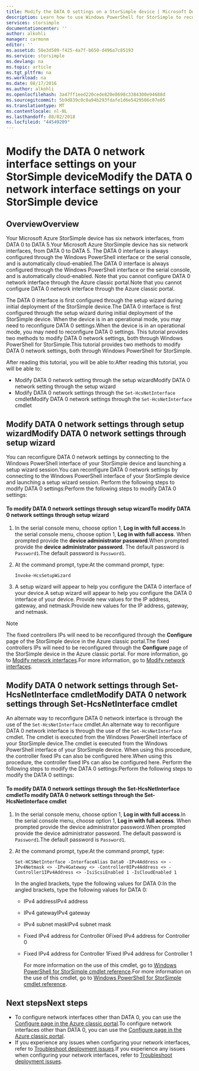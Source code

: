 ```yaml
---
title: Modify the DATA 0 settings on a StorSimple device | Microsoft Docs
description: Learn how to use Windows PowerShell for StorSimple to reconfigure the DATA 0 network interface on your StorSimple device.
services: storsimple
documentationcenter: ''
author: alkohli
manager: carmonm
editor: ''
ms.assetid: 58e3d509-f425-4a7f-b650-d496a7c85193
ms.service: storsimple
ms.devlang: na
ms.topic: article
ms.tgt_pltfrm: na
ms.workload: na
ms.date: 08/17/2016
ms.author: alkohli
ms.openlocfilehash: 3a47ff1eed220cede820e8698c3384300e94688d
ms.sourcegitcommit: 5b9d839c0c0a94b293fdafe1d6e5429506c07e05
ms.translationtype: MT
ms.contentlocale: nl-NL
ms.lasthandoff: 08/02/2018
ms.locfileid: "44549209"
---
```

# <a name="modify-the-data-0-network-interface-settings-on-your-storsimple-device"></a><span data-ttu-id="ef6c6-103">Modify the DATA 0 network interface settings on your StorSimple device</span><span class="sxs-lookup"><span data-stu-id="ef6c6-103">Modify the DATA 0 network interface settings on your StorSimple device</span></span>
## <a name="overview"></a><span data-ttu-id="ef6c6-104">Overview</span><span class="sxs-lookup"><span data-stu-id="ef6c6-104">Overview</span></span>
<span data-ttu-id="ef6c6-105">Your Microsoft Azure StorSimple device has six network interfaces, from DATA 0 to DATA 5.</span><span class="sxs-lookup"><span data-stu-id="ef6c6-105">Your Microsoft Azure StorSimple device has six network interfaces, from DATA 0 to DATA 5.</span></span> <span data-ttu-id="ef6c6-106">The DATA 0 interface is always configured through the Windows PowerShell interface or the serial console, and is automatically cloud-enabled.</span><span class="sxs-lookup"><span data-stu-id="ef6c6-106">The DATA 0 interface is always configured through the Windows PowerShell interface or the serial console, and is automatically cloud-enabled.</span></span> <span data-ttu-id="ef6c6-107">Note that you cannot configure DATA 0 network interface through the Azure classic portal.</span><span class="sxs-lookup"><span data-stu-id="ef6c6-107">Note that you cannot configure DATA 0 network interface through the Azure classic portal.</span></span> 

<span data-ttu-id="ef6c6-108">The DATA 0 interface is first configured through the setup wizard during initial deployment of the StorSimple device.</span><span class="sxs-lookup"><span data-stu-id="ef6c6-108">The DATA 0 interface is first configured through the setup wizard during initial deployment of the StorSimple device.</span></span> <span data-ttu-id="ef6c6-109">When the device is in an operational mode, you may need to reconfigure DATA 0 settings.</span><span class="sxs-lookup"><span data-stu-id="ef6c6-109">When the device is in an operational mode, you may need to reconfigure DATA 0 settings.</span></span> <span data-ttu-id="ef6c6-110">This tutorial provides two methods to modify DATA 0 network settings, both through Windows PowerShell for StorSimple.</span><span class="sxs-lookup"><span data-stu-id="ef6c6-110">This tutorial provides two methods to modify DATA 0 network settings, both through Windows PowerShell for StorSimple.</span></span>

<span data-ttu-id="ef6c6-111">After reading this tutorial, you will be able to:</span><span class="sxs-lookup"><span data-stu-id="ef6c6-111">After reading this tutorial, you will be able to:</span></span>

* <span data-ttu-id="ef6c6-112">Modify DATA 0 network setting through the setup wizard</span><span class="sxs-lookup"><span data-stu-id="ef6c6-112">Modify DATA 0 network setting through the setup wizard</span></span>
* <span data-ttu-id="ef6c6-113">Modify DATA 0 network settings through the `Set-HcsNetInterface` cmdlet</span><span class="sxs-lookup"><span data-stu-id="ef6c6-113">Modify DATA 0 network settings through the `Set-HcsNetInterface` cmdlet</span></span>

## <a name="modify-data-0-network-settings-through-setup-wizard"></a><span data-ttu-id="ef6c6-114">Modify DATA 0 network settings through setup wizard</span><span class="sxs-lookup"><span data-stu-id="ef6c6-114">Modify DATA 0 network settings through setup wizard</span></span>
<span data-ttu-id="ef6c6-115">You can reconfigure DATA 0 network settings by connecting to the Windows PowerShell interface of your StorSimple device and launching a setup wizard session.</span><span class="sxs-lookup"><span data-stu-id="ef6c6-115">You can reconfigure DATA 0 network settings by connecting to the Windows PowerShell interface of your StorSimple device and launching a setup wizard session.</span></span> <span data-ttu-id="ef6c6-116">Perform the following steps to modify DATA 0 settings:</span><span class="sxs-lookup"><span data-stu-id="ef6c6-116">Perform the following steps to modify DATA 0 settings:</span></span>

#### <a name="to-modify-data-0-network-settings-through-setup-wizard"></a><span data-ttu-id="ef6c6-117">To modify DATA 0 network settings through setup wizard</span><span class="sxs-lookup"><span data-stu-id="ef6c6-117">To modify DATA 0 network settings through setup wizard</span></span>
1. <span data-ttu-id="ef6c6-118">In the serial console menu, choose option 1, **Log in with full access**.</span><span class="sxs-lookup"><span data-stu-id="ef6c6-118">In the serial console menu, choose option 1, **Log in with full access**.</span></span> <span data-ttu-id="ef6c6-119">When prompted provide the **device administrator password**.</span><span class="sxs-lookup"><span data-stu-id="ef6c6-119">When prompted provide the **device administrator password**.</span></span> <span data-ttu-id="ef6c6-120">The default password is `Password1`.</span><span class="sxs-lookup"><span data-stu-id="ef6c6-120">The default password is `Password1`.</span></span>
2. <span data-ttu-id="ef6c6-121">At the command prompt, type:</span><span class="sxs-lookup"><span data-stu-id="ef6c6-121">At the command prompt, type:</span></span>
   
    `Invoke-HcsSetupWizard`
3. <span data-ttu-id="ef6c6-122">A setup wizard will appear to help you configure the DATA 0 interface of your device.</span><span class="sxs-lookup"><span data-stu-id="ef6c6-122">A setup wizard will appear to help you configure the DATA 0 interface of your device.</span></span> <span data-ttu-id="ef6c6-123">Provide new values for the IP address, gateway, and netmask.</span><span class="sxs-lookup"><span data-stu-id="ef6c6-123">Provide new values for the IP address, gateway, and netmask.</span></span>

> [!NOTE]
> <span data-ttu-id="ef6c6-124">The fixed controllers IPs will need to be reconfigured through the **Configure** page of the StorSimple device in the Azure classic portal.</span><span class="sxs-lookup"><span data-stu-id="ef6c6-124">The fixed controllers IPs will need to be reconfigured through the **Configure** page of the StorSimple device in the Azure classic portal.</span></span> <span data-ttu-id="ef6c6-125">For more information, go to [Modify network interfaces](storsimple-modify-device-config.md#modify-network-interfaces).</span><span class="sxs-lookup"><span data-stu-id="ef6c6-125">For more information, go to [Modify network interfaces](storsimple-modify-device-config.md#modify-network-interfaces).</span></span>
> 
> 

## <a name="modify-data-0-network-settings-through-set-hcsnetinterface-cmdlet"></a><span data-ttu-id="ef6c6-126">Modify DATA 0 network settings through Set-HcsNetInterface cmdlet</span><span class="sxs-lookup"><span data-stu-id="ef6c6-126">Modify DATA 0 network settings through Set-HcsNetInterface cmdlet</span></span>
<span data-ttu-id="ef6c6-127">An alternate way to reconfigure DATA 0 network interface is through the use of  the `Set-HcsNetInterface` cmdlet.</span><span class="sxs-lookup"><span data-stu-id="ef6c6-127">An alternate way to reconfigure DATA 0 network interface is through the use of  the `Set-HcsNetInterface` cmdlet.</span></span> <span data-ttu-id="ef6c6-128">The cmdlet is executed from the Windows PowerShell interface of your StorSimple device.</span><span class="sxs-lookup"><span data-stu-id="ef6c6-128">The cmdlet is executed from the Windows PowerShell interface of your StorSimple device.</span></span> <span data-ttu-id="ef6c6-129">When using this procedure, the controller fixed IPs can also be configured here.</span><span class="sxs-lookup"><span data-stu-id="ef6c6-129">When using this procedure, the controller fixed IPs can also be configured here.</span></span> <span data-ttu-id="ef6c6-130">Perform the following steps to modify the DATA 0 settings:</span><span class="sxs-lookup"><span data-stu-id="ef6c6-130">Perform the following steps to modify the DATA 0 settings:</span></span> 

#### <a name="to-modify-data-0-network-settings-through-the-set-hcsnetinterface-cmdlet"></a><span data-ttu-id="ef6c6-131">To modify DATA 0 network settings through the Set-HcsNetInterface cmdlet</span><span class="sxs-lookup"><span data-stu-id="ef6c6-131">To modify DATA 0 network settings through the Set-HcsNetInterface cmdlet</span></span>
1. <span data-ttu-id="ef6c6-132">In the serial console menu, choose option 1, **Log in with full access**.</span><span class="sxs-lookup"><span data-stu-id="ef6c6-132">In the serial console menu, choose option 1, **Log in with full access**.</span></span> <span data-ttu-id="ef6c6-133">When prompted provide the device administrator password.</span><span class="sxs-lookup"><span data-stu-id="ef6c6-133">When prompted provide the device administrator password.</span></span> <span data-ttu-id="ef6c6-134">The default password is `Password1`.</span><span class="sxs-lookup"><span data-stu-id="ef6c6-134">The default password is `Password1`.</span></span>
2. <span data-ttu-id="ef6c6-135">At the command prompt, type:</span><span class="sxs-lookup"><span data-stu-id="ef6c6-135">At the command prompt, type:</span></span>
   
    `Set-HCSNetInterface -InterfaceAlias Data0 -IPv4Address <> -IPv4Netmask <> -IPv4Gateway <> -Controller0IPv4Address <> -Controller1IPv4Address <> -IsiScsiEnabled 1 -IsCloudEnabled 1`
   
    <span data-ttu-id="ef6c6-136">In the angled brackets, type the following values for DATA 0:</span><span class="sxs-lookup"><span data-stu-id="ef6c6-136">In the angled brackets, type the following values for DATA 0:</span></span>
   
   * <span data-ttu-id="ef6c6-137">IPv4 address</span><span class="sxs-lookup"><span data-stu-id="ef6c6-137">IPv4 address</span></span>
   * <span data-ttu-id="ef6c6-138">IPv4 gateway</span><span class="sxs-lookup"><span data-stu-id="ef6c6-138">IPv4 gateway</span></span>
   * <span data-ttu-id="ef6c6-139">IPv4 subnet mask</span><span class="sxs-lookup"><span data-stu-id="ef6c6-139">IPv4 subnet mask</span></span>
   * <span data-ttu-id="ef6c6-140">Fixed IPv4 address for Controller 0</span><span class="sxs-lookup"><span data-stu-id="ef6c6-140">Fixed IPv4 address for Controller 0</span></span>
   * <span data-ttu-id="ef6c6-141">Fixed IPv4 address for Controller 1</span><span class="sxs-lookup"><span data-stu-id="ef6c6-141">Fixed IPv4 address for Controller 1</span></span>
     
     <span data-ttu-id="ef6c6-142">For more information on the use of this cmdlet, go to [Windows PowerShell for StorSimple cmdlet reference](https://technet.microsoft.com/library/dn688161.aspx).</span><span class="sxs-lookup"><span data-stu-id="ef6c6-142">For more information on the use of this cmdlet, go to [Windows PowerShell for StorSimple cmdlet reference](https://technet.microsoft.com/library/dn688161.aspx).</span></span>

## <a name="next-steps"></a><span data-ttu-id="ef6c6-143">Next steps</span><span class="sxs-lookup"><span data-stu-id="ef6c6-143">Next steps</span></span>
* <span data-ttu-id="ef6c6-144">To configure network interfaces other than DATA 0, you can use the [Configure page in the Azure classic portal](storsimple-modify-device-config.md).</span><span class="sxs-lookup"><span data-stu-id="ef6c6-144">To configure network interfaces other than DATA 0, you can use the [Configure page in the Azure classic portal](storsimple-modify-device-config.md).</span></span> 
* <span data-ttu-id="ef6c6-145">If you experience any issues when configuring your network interfaces, refer to [Troubleshoot deployment issues](storsimple-troubleshoot-deployment.md).</span><span class="sxs-lookup"><span data-stu-id="ef6c6-145">If you experience any issues when configuring your network interfaces, refer to [Troubleshoot deployment issues](storsimple-troubleshoot-deployment.md).</span></span>

